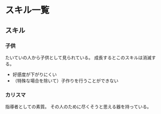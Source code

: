 # スキル一覧

## スキル

### 子供

たいていの人から子供として見られている。
成長するとこのスキルは消滅する。

- 好感度が下がりにくい
- （特殊な場合を除いて）子作りを行うことができない

### カリスマ

指導者としての素質。
その人のために尽くそうと思える器を持っている。

